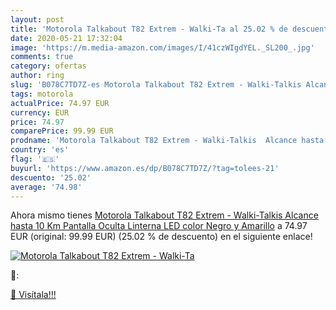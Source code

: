 ```yaml
---
layout: post
title: 'Motorola Talkabout T82 Extrem - Walki-Ta al 25.02 % de descuento'
date: 2020-05-21 17:32:04
image: 'https://m.media-amazon.com/images/I/41czWIgdYEL._SL200_.jpg'
comments: true
category: ofertas
author: ring
slug: 'B078C7TD7Z-es Motorola Talkabout T82 Extrem - Walki-Talkis Alcance hasta...'
tags: motorola
actualPrice: 74.97 EUR
currency: EUR
price: 74.97
comparePrice: 99.99 EUR
prodname: 'Motorola Talkabout T82 Extrem - Walki-Talkis  Alcance hasta 10 Km  Pantalla Oculta  Linterna LED  color Negro y Amarillo'
country: 'es'
flag: '🇪🇸'
buyurl: 'https://www.amazon.es/dp/B078C7TD7Z/?tag=tolees-21'
descuento: '25.02'
average: '74.98'
---
```


Ahora mismo tienes [Motorola Talkabout T82 Extrem - Walki-Talkis  Alcance hasta 10 Km  Pantalla Oculta  Linterna LED  color Negro y Amarillo](https://www.amazon.es/dp/B078C7TD7Z/?tag=tolees-21) a 74.97 EUR (original: 99.99 EUR) (25.02 %  de descuento) en el siguiente enlace!

[![Motorola Talkabout T82 Extrem - Walki-Ta](https://m.media-amazon.com/images/I/41czWIgdYEL._SL200_.jpg)](https://www.amazon.es/dp/B078C7TD7Z/?tag=tolees-21)

🔎:


[🛒 Visítala!!!](https://www.amazon.es/dp/B078C7TD7Z/?tag=tolees-21)
